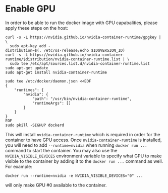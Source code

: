 # Enable GPU

In order to be able to run the docker image with GPU capabalities, please apply these steps on the host:

```
curl -s -L https://nvidia.github.io/nvidia-container-runtime/gpgkey | \
  sudo apt-key add -
distribution=$(. /etc/os-release;echo $ID$VERSION_ID)
curl -s -L https://nvidia.github.io/nvidia-container-runtime/$distribution/nvidia-container-runtime.list | \
  sudo tee /etc/apt/sources.list.d/nvidia-container-runtime.list
sudo apt-get update
sudo apt-get install nvidia-container-runtime
```

```
sudo tee /etc/docker/daemon.json <<EOF
{
    "runtimes": {
        "nvidia": {
            "path": "/usr/bin/nvidia-container-runtime",
            "runtimeArgs": []
        }
    }
}
EOF
sudo pkill -SIGHUP dockerd
```

This will install `nvidia-container-runtime` which is required in order for the container to have GPU access. Once `nvidia-container-runtime` is installed, you will need to add `--runtime=nvidia` when running `docker run ...` command to start the container. You may also use the `NVIDIA_VISIBLE_DEVICES` environment variable to specify what GPU to make visible to the container by adding it to the `docker run ...` command as well. For example:

```
docker run --runtime=nvidia -e NVIDIA_VISIBLE_DEVICES="0" ...
```

will only make GPU #0 available to the container.
